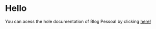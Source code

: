 <h1> Hello </h1>

<p>You can acess the hole documentation of Blog Pessoal by clicking <a href="https://carolguida.github.io/doc-BlogPessoal.v2/index.html"> here! </a></p>
